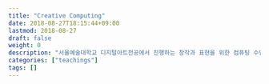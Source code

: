 ```yaml
---
title: "Creative Computing"
date: 2018-08-27T18:15:44+09:00
lastmod: 2018-08-27
draft: false
weight: 0
description: "서울예술대학교 디지털아트전공에서 진행하는 창작과 표현을 위한 컴퓨팅 수업"
categories: ["teachings"]
tags: []
---
```

